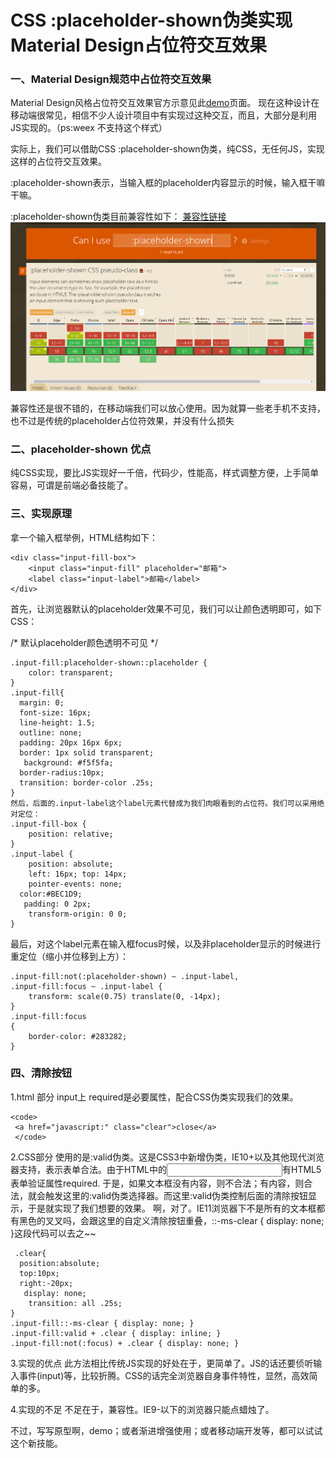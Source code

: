 # CSS :placeholder-shown伪类实现Material Design占位符交互效果
### 一、Material Design规范中占位符交互效果
Material Design风格占位符交互效果官方示意见此[demo](https://material-components.github.io/material-components-web-catalog/#/component/text-field?type=filled)页面。
现在这种设计在移动端很常见，相信不少人设计项目中有实现过这种交互，而且，大部分是利用JS实现的。（ps:weex  不支持这个样式）

实际上，我们可以借助CSS :placeholder-shown伪类，纯CSS，无任何JS，实现这样的占位符交互效果。

:placeholder-shown表示，当输入框的placeholder内容显示的时候，输入框干嘛干嘛。

:placeholder-shown伪类目前兼容性如下：
[兼容性链接](https://caniuse.com/#search=%3Aplaceholder-shown)
![](./assets/images/pic1.png)

兼容性还是很不错的，在移动端我们可以放心使用。因为就算一些老手机不支持，也不过是传统的placeholder占位符效果，并没有什么损失
### 二、placeholder-shown  优点
纯CSS实现，要比JS实现好一千倍，代码少，性能高，样式调整方便，上手简单容易，可谓是前端必备技能了。

### 三、实现原理
拿一个输入框举例，HTML结构如下：
```
<div class="input-fill-box">
    <input class="input-fill" placeholder="邮箱">
    <label class="input-label">邮箱</label>
</div>
```
首先，让浏览器默认的placeholder效果不可见，我们可以让颜色透明即可，如下CSS：

/* 默认placeholder颜色透明不可见 */
```
.input-fill:placeholder-shown::placeholder {
    color: transparent;
}
.input-fill{
  margin: 0;
  font-size: 16px;
  line-height: 1.5;
  outline: none;
  padding: 20px 16px 6px;
  border: 1px solid transparent;
   background: #f5f5fa;
  border-radius:10px;
  transition: border-color .25s;
}
然后，后面的.input-label这个label元素代替成为我们肉眼看到的占位符。我们可以采用绝对定位：
.input-fill-box {
    position: relative;
}
.input-label {
    position: absolute;
    left: 16px; top: 14px;
    pointer-events: none;
  color:#BEC1D9;
   padding: 0 2px;
    transform-origin: 0 0;
}
```
最后，对这个label元素在输入框focus时候，以及非placeholder显示的时候进行重定位（缩小并位移到上方）：
```
.input-fill:not(:placeholder-shown) ~ .input-label,
.input-fill:focus ~ .input-label {
    transform: scale(0.75) translate(0, -14px);
}
.input-fill:focus
{
    border-color: #283282;
}
```
### 四、清除按钮
1.html 部分
input上  required是必要属性，配合CSS伪类实现我们的效果。
```
<code>
 <a href="javascript:" class="clear">close</a>
 </code>
 ```
 2.CSS部分
使用的是:valid伪类。这是CSS3中新增伪类，IE10+以及其他现代浏览器支持，表示表单合法。由于HTML中的<input>有HTML5表单验证属性required. 于是，如果文本框没有内容，则不合法；有内容，则合法，就会触发这里的:valid伪类选择器。而这里:valid伪类控制后面的清除按钮显示，于是就实现了我们想要的效果。
啊，对了。IE11浏览器下不是所有的文本框都有黑色的叉叉吗，会跟这里的自定义清除按钮重叠，::-ms-clear { display: none; }这段代码可以去之~~
```
 .clear{
  position:absolute;
  top:10px;
  right:-20px;
   display: none;
    transition: all .25s;
}
.input-fill::-ms-clear { display: none; }
.input-fill:valid + .clear { display: inline; }
.input-fill:not(:focus) + .clear { display: none; }
```
3.实现的优点
此方法相比传统JS实现的好处在于，更简单了。JS的话还要侦听输入事件(input)等，比较折腾。CSS的话完全浏览器自身事件特性，显然，高效简单的多。

4.实现的不足
不足在于，兼容性。IE9-以下的浏览器只能点蜡烛了。

不过，写写原型啊，demo；或者渐进增强使用；或者移动端开发等，都可以试试这个新技能。
